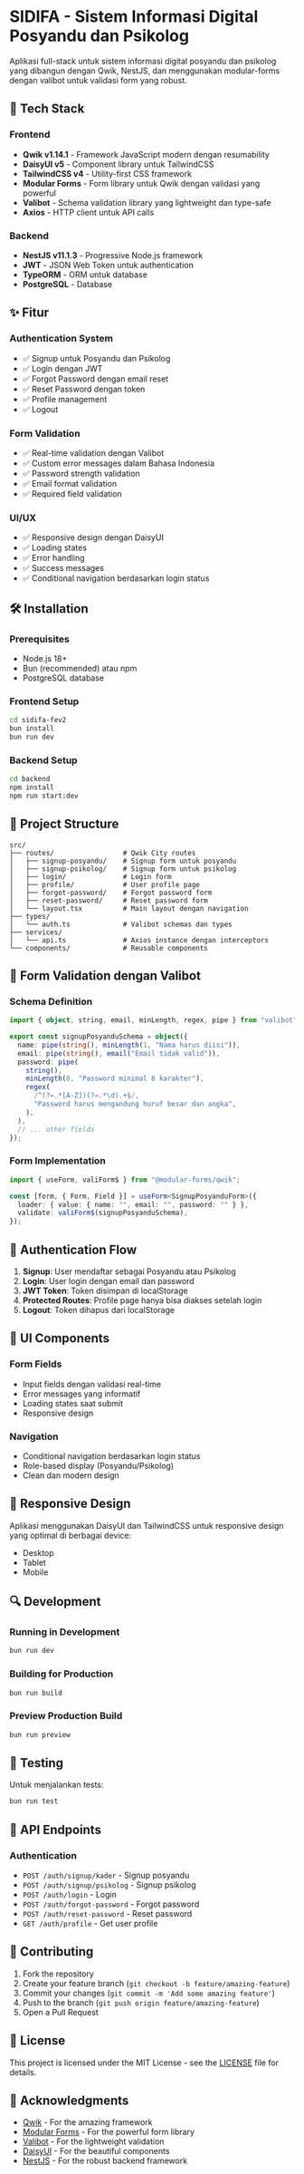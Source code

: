 # SIDIFA - Sistem Informasi Digital Posyandu dan Psikolog

Aplikasi full-stack untuk sistem informasi digital posyandu dan psikolog yang dibangun dengan Qwik, NestJS, dan menggunakan modular-forms dengan valibot untuk validasi form yang robust.

## 🚀 Tech Stack

### Frontend

- **Qwik v1.14.1** - Framework JavaScript modern dengan resumability
- **DaisyUI v5** - Component library untuk TailwindCSS
- **TailwindCSS v4** - Utility-first CSS framework
- **Modular Forms** - Form library untuk Qwik dengan validasi yang powerful
- **Valibot** - Schema validation library yang lightweight dan type-safe
- **Axios** - HTTP client untuk API calls

### Backend

- **NestJS v11.1.3** - Progressive Node.js framework
- **JWT** - JSON Web Token untuk authentication
- **TypeORM** - ORM untuk database
- **PostgreSQL** - Database

## ✨ Fitur

### Authentication System

- ✅ Signup untuk Posyandu dan Psikolog
- ✅ Login dengan JWT
- ✅ Forgot Password dengan email reset
- ✅ Reset Password dengan token
- ✅ Profile management
- ✅ Logout

### Form Validation

- ✅ Real-time validation dengan Valibot
- ✅ Custom error messages dalam Bahasa Indonesia
- ✅ Password strength validation
- ✅ Email format validation
- ✅ Required field validation

### UI/UX

- ✅ Responsive design dengan DaisyUI
- ✅ Loading states
- ✅ Error handling
- ✅ Success messages
- ✅ Conditional navigation berdasarkan login status

## 🛠️ Installation

### Prerequisites

- Node.js 18+
- Bun (recommended) atau npm
- PostgreSQL database

### Frontend Setup

```bash
cd sidifa-fev2
bun install
bun run dev
```

### Backend Setup

```bash
cd backend
npm install
npm run start:dev
```

## 📁 Project Structure

```
src/
├── routes/                 # Qwik City routes
│   ├── signup-posyandu/    # Signup form untuk posyandu
│   ├── signup-psikolog/    # Signup form untuk psikolog
│   ├── login/              # Login form
│   ├── profile/            # User profile page
│   ├── forgot-password/    # Forgot password form
│   ├── reset-password/     # Reset password form
│   └── layout.tsx          # Main layout dengan navigation
├── types/
│   └── auth.ts             # Valibot schemas dan types
├── services/
│   └── api.ts              # Axios instance dengan interceptors
└── components/             # Reusable components
```

## 🔧 Form Validation dengan Valibot

### Schema Definition

```typescript
import { object, string, email, minLength, regex, pipe } from "valibot";

export const signupPosyanduSchema = object({
  name: pipe(string(), minLength(1, "Nama harus diisi")),
  email: pipe(string(), email("Email tidak valid")),
  password: pipe(
    string(),
    minLength(8, "Password minimal 8 karakter"),
    regex(
      /^(?=.*[A-Z])(?=.*\d).+$/,
      "Password harus mengandung huruf besar dan angka",
    ),
  ),
  // ... other fields
});
```

### Form Implementation

```typescript
import { useForm, valiForm$ } from "@modular-forms/qwik";

const [form, { Form, Field }] = useForm<SignupPosyanduForm>({
  loader: { value: { name: "", email: "", password: "" } },
  validate: valiForm$(signupPosyanduSchema),
});
```

## 🔐 Authentication Flow

1. **Signup**: User mendaftar sebagai Posyandu atau Psikolog
2. **Login**: User login dengan email dan password
3. **JWT Token**: Token disimpan di localStorage
4. **Protected Routes**: Profile page hanya bisa diakses setelah login
5. **Logout**: Token dihapus dari localStorage

## 🎨 UI Components

### Form Fields

- Input fields dengan validasi real-time
- Error messages yang informatif
- Loading states saat submit
- Responsive design

### Navigation

- Conditional navigation berdasarkan login status
- Role-based display (Posyandu/Psikolog)
- Clean dan modern design

## 📱 Responsive Design

Aplikasi menggunakan DaisyUI dan TailwindCSS untuk responsive design yang optimal di berbagai device:

- Desktop
- Tablet
- Mobile

## 🔍 Development

### Running in Development

```bash
bun run dev
```

### Building for Production

```bash
bun run build
```

### Preview Production Build

```bash
bun run preview
```

## 🧪 Testing

Untuk menjalankan tests:

```bash
bun run test
```

## 📝 API Endpoints

### Authentication

- `POST /auth/signup/kader` - Signup posyandu
- `POST /auth/signup/psikolog` - Signup psikolog
- `POST /auth/login` - Login
- `POST /auth/forgot-password` - Forgot password
- `POST /auth/reset-password` - Reset password
- `GET /auth/profile` - Get user profile

## 🤝 Contributing

1. Fork the repository
2. Create your feature branch (`git checkout -b feature/amazing-feature`)
3. Commit your changes (`git commit -m 'Add some amazing feature'`)
4. Push to the branch (`git push origin feature/amazing-feature`)
5. Open a Pull Request

## 📄 License

This project is licensed under the MIT License - see the [LICENSE](LICENSE) file for details.

## 🙏 Acknowledgments

- [Qwik](https://qwik.dev/) - For the amazing framework
- [Modular Forms](https://modularforms.dev/) - For the powerful form library
- [Valibot](https://valibot.dev/) - For the lightweight validation
- [DaisyUI](https://daisyui.com/) - For the beautiful components
- [NestJS](https://nestjs.com/) - For the robust backend framework
